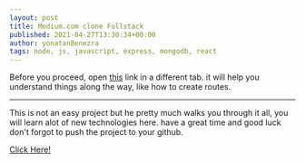 ```yaml
---
layout: post
title: Medium.com clone Fullstack
published: 2021-04-27T13:30:34+00:00
author: yonatanBenezra
tags: node, js, javascript, express, mongodb, react
---
```

Before you proceed, open [this](https://reactrouter.com/web/api/Hooks) link in a different tab.
it will help you understand things along the way, like how to create routes.
___
This is not an easy project but he pretty much walks you through it all, you will learn alot of new technologies here.
have a great time and good luck
don't forgot to push the project to your github.
 
[Click Here!](https://codeburst.io/build-simple-medium-com-on-node-js-and-react-js-a278c5192f47)
